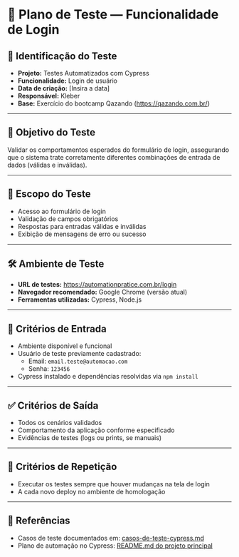 # 📘 Plano de Teste — Funcionalidade de Login

## 📌 Identificação do Teste

- **Projeto:** Testes Automatizados com Cypress
- **Funcionalidade:** Login de usuário
- **Data de criação:** [Insira a data]
- **Responsável:** Kleber
- **Base:** Exercício do bootcamp Qazando (https://qazando.com.br/)

---

## 🎯 Objetivo do Teste

Validar os comportamentos esperados do formulário de login, assegurando que o sistema trate corretamente diferentes combinações de entrada de dados (válidas e inválidas).

---

## 🧪 Escopo do Teste

- Acesso ao formulário de login
- Validação de campos obrigatórios
- Respostas para entradas válidas e inválidas
- Exibição de mensagens de erro ou sucesso

---

## 🛠️ Ambiente de Teste

- **URL de testes:** https://automationpratice.com.br/login  
- **Navegador recomendado:** Google Chrome (versão atual)
- **Ferramentas utilizadas:** Cypress, Node.js

---

## 🔁 Critérios de Entrada

- Ambiente disponível e funcional
- Usuário de teste previamente cadastrado:
  - Email: `email.teste@automacao.com`
  - Senha: `123456`
- Cypress instalado e dependências resolvidas via `npm install`

---

## ✅ Critérios de Saída

- Todos os cenários validados
- Comportamento da aplicação conforme especificado
- Evidências de testes (logs ou prints, se manuais)

---

## 🔄 Critérios de Repetição

- Executar os testes sempre que houver mudanças na tela de login
- A cada novo deploy no ambiente de homologação

---

## 📝 Referências

- Casos de teste documentados em: [casos-de-teste-cypress.md](./casos-de-teste-cypress.md)
- Plano de automação no Cypress: [README.md do projeto principal](../README.md)
